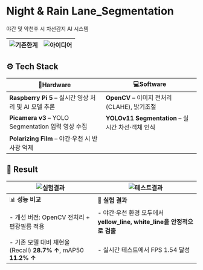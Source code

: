 # Night & Rain Lane_Segmentation
야간 및 악천후 시 차선감지 AI 시스템

![기존한계](https://github.com/user-attachments/assets/afbeddcf-9f4a-4b7b-aa4e-e9979ec06bbe) | ![아이디어](https://github.com/user-attachments/assets/455fb96a-5079-43e5-87d7-5b11186ee26c)
---|---|

## ⚙️ Tech Stack

| 🚀**Hardware** | 💻**Software** |
|--------------|--------------|
| **Raspberry Pi 5** – 실시간 영상 처리 및 AI 모델 추론 | **OpenCV** – 이미지 전처리(CLAHE), 밝기조절 |
| **Picamera v3** – YOLO Segmentation 입력 영상 수집 | **YOLOv11 Segmentation** – 실시간 차선·객체 인식 |
| **Polarizing Film** – 야간·우천 시 반사광 억제 |


## 🏁 Result

![실험결과](https://github.com/user-attachments/assets/45b5baf6-c1b4-47af-8f1f-879dd02035cf) | ![테스트결과](https://github.com/user-attachments/assets/8c406475-1547-45e0-9e92-2bac298b65ad)
---|---|
|📊 **성능 비교**|🧪 **실험 결과** |
|- 개선 버전: OpenCV 전처리 + 편광필름 적용 | - 야간·우천 환경 모두에서 **yellow_line, white_line을 안정적으로 검출**|
|- 기존 모델 대비 재현율(Recall) **28.7% ↑**, mAP50 **11.2% ↑** | - 실시간 테스트에서 FPS 1.54 달성|
